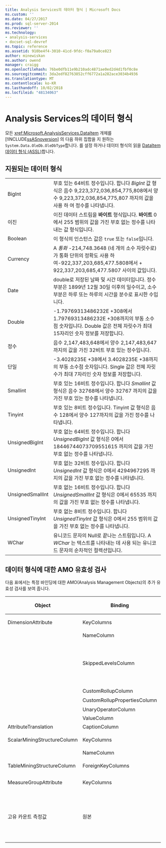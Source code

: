 ```yaml
---
title: Analysis Services의 데이터 형식 | Microsoft Docs
ms.custom: ''
ms.date: 04/27/2017
ms.prod: sql-server-2014
ms.reviewer: ''
ms.technology:
- analysis-services
- docset-sql-devref
ms.topic: reference
ms.assetid: 910be4f4-3010-41cd-9fdc-f0a79a0ce823
author: minewiskan
ms.author: owend
manager: craigg
ms.openlocfilehash: 76be0dfb11e9b210adc4871ae0ed2d4d1fbf0c8e
ms.sourcegitcommit: 3da2edf82763852cff6772a1a282ace3034b4936
ms.translationtype: MT
ms.contentlocale: ko-KR
ms.lasthandoff: 10/02/2018
ms.locfileid: "48134063"
---
```

# <a name="data-types-in-analysis-services"></a>Analysis Services의 데이터 형식
  모든 <xref:Microsoft.AnalysisServices.DataItem> 개체를 [!INCLUDE[ssASnoversion](../../../includes/ssasnoversion-md.md)] 의 다음 하위 집합을 지 원하는 `System.Data.OleDb.OleDbType`합니다. 를 설정 하거나 데이터 형식의 읽을 [DataItem 데이터 형식 &#40;ASSL&#41;](../../scripting/data-type/dataitem-data-type-assl.md)합니다.  
  
## <a name="supported-data-types"></a>지원되는 데이터 형식  
  
|||  
|-|-|  
|BigInt|부호 있는 64비트 정수입니다. 합니다 *BigInt* 값 형식은 음수 9,223,372,036,854,775,808에서 양수 9,223,372,036,854,775,807 까지의 값을 사용 하 여 정수를 나타냅니다.|  
|이진|이진 데이터 스트림을 **바이트** 형식입니다. **바이트** 0에서 255 범위의 값을 가진 부호 없는 정수를 나타내는 값 형식입니다.|  
|Boolean|이 형식의 인스턴스 값은 `true` 또는 `false`입니다.|  
|Currency|A *통화* -214,748.3648 (네 개의 소수 자릿수로)가 통화 단위의 정확도 사용 하 여-922,337,203,685,477.5808에서 + 922,337,203,685,477.5807 사이의 값입니다.|  
|Date|double로 저장된 날짜 및 시간 데이터입니다. 정수 부분은 1899년 12월 30일 이후의 일수이고, 소수 부분은 하루 또는 하루의 시간을 분수로 표시한 수입니다.|  
|Double|-1.79769313486232E +308에서 1.79769313486232E +308까지의 부동 소수점 숫자입니다. Double 값은 전체 자릿수가 최대 15자리인 숫자 정보를 저장합니다.|  
|정수|음수 2,147,483,648에서 양수 2,147,483,647까지의 값을 가진 32비트 부호 있는 정수입니다.|  
|단일|-3.4028235E +38에서 3.4028235E +38까지의 부동 소수점 숫자입니다. Single 값은 전체 자릿수가 최대 7자리인 숫자 정보를 저장합니다.|  
|Smallint|부호 있는 16비트 정수입니다. 합니다 *Smallint* 값 형식은 음수 32768에서 양수 32767 까지의 값을 가진 부호 있는 정수를 나타냅니다.|  
|Tinyint|부호 있는 8비트 정수입니다. Tinyint 값 형식은 음수 128에서 양수 127까지의 값을 가진 정수를 나타냅니다.|  
|UnsignedBigInt|부호 없는 64비트 정수입니다. 합니다 *UnsignedBigInt* 값 형식은 0에서 18446744073709551615 까지의 값을 가진 부호 없는 정수를 나타냅니다.|  
|UnsignedInt|부호 없는 32비트 정수입니다. 합니다 *UnsignedInt* 값 형식은 0에서 4294967295 까지의 값을 가진 부호 없는 정수를 나타냅니다.|  
|UnsignedSmallInt|부호 없는 16비트 정수입니다. 합니다 *UnsignedSmallInt* 값 형식은 0에서 65535 까지의 값을 가진 부호 없는 정수를 나타냅니다.|  
|UnsignedTinyInt|부호 없는 8비트 정수입니다. 합니다 *UnsignedTinyInt* 값 형식은 0에서 255 범위의 값을 가진 부호 없는 정수를 나타냅니다.|  
|WChar|유니코드 문자의 Null로 끝나는 스트림입니다. A *WChar* 는 텍스트를 나타내는 데 사용 되는 유니코드 문자의 순차적인 컬렉션입니다.|  
  
## <a name="amo-validations-on-data-types"></a>데이터 형식에 대한 AMO 유효성 검사  
 다음 표에서는 특정 바인딩에 대한 AMO(Analysis Management Objects)의 추가 유효성 검사를 보여 줍니다.  
  
|Object|Binding|허용되는 데이터 형식|  
|------------|-------------|------------------------|  
|DimensionAttribute|KeyColumns|Binary를 제외한 모든 데이터 형식|  
||NameColumn|WChar만|  
||SkippedLevelsColumn|정수 유형만: BigInt, Integer, SmallInt, TinyInt, UnsignedBigInt, UnsignedInt, UnsignedSmallInt, UnsignedTinyInt|  
||CustomRollupColumn|WChar만|  
||CustomRollupPropertiesColumn|WChar만|  
||UnaryOperatorColumn|WChar만|  
||ValueColumn|All|  
|AttributeTranslation|CaptionColumn|WChar만|  
|ScalarMiningStructureColumn|KeyColumns|Binary를 제외한 모든 데이터 형식|  
||NameColumn|WChar만|  
|TableMiningStructureColumn|ForeignKeyColumns|Binary를 제외한 모든 데이터 형식|  
|MeasureGroupAttribute|KeyColumns|Binary를 제외한 모든 데이터 형식|  
|고유 카운트 측정값|원본|BigInt, Currency, Double, Integer, Single, SmallInt, TinyInt, UnsignedBigInt, UnsignedInt, UnsignedSmallInt, UnsignedTinyInt|  
  
  
